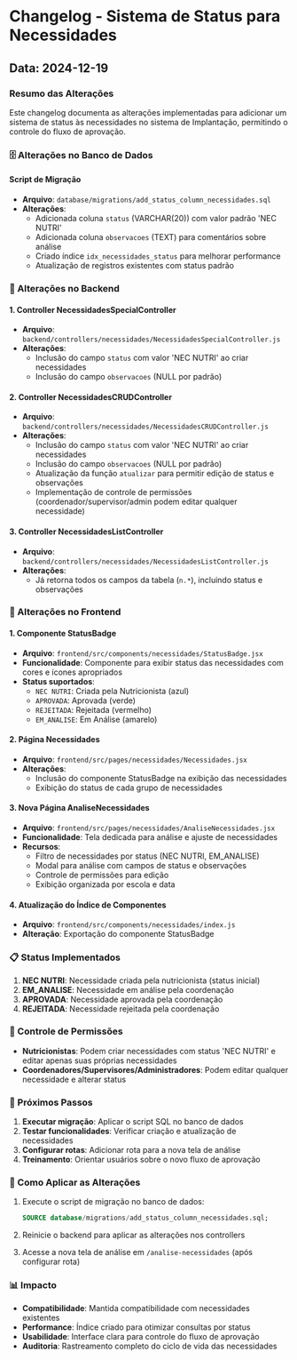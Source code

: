 # Changelog - Sistema de Status para Necessidades

## Data: 2024-12-19

### Resumo das Alterações

Este changelog documenta as alterações implementadas para adicionar um sistema de status às necessidades no sistema de Implantação, permitindo o controle do fluxo de aprovação.

### 🗄️ Alterações no Banco de Dados

#### Script de Migração
- **Arquivo**: `database/migrations/add_status_column_necessidades.sql`
- **Alterações**:
  - Adicionada coluna `status` (VARCHAR(20)) com valor padrão 'NEC NUTRI'
  - Adicionada coluna `observacoes` (TEXT) para comentários sobre análise
  - Criado índice `idx_necessidades_status` para melhorar performance
  - Atualização de registros existentes com status padrão

### 🔧 Alterações no Backend

#### 1. Controller NecessidadesSpecialController
- **Arquivo**: `backend/controllers/necessidades/NecessidadesSpecialController.js`
- **Alterações**:
  - Inclusão do campo `status` com valor 'NEC NUTRI' ao criar necessidades
  - Inclusão do campo `observacoes` (NULL por padrão)

#### 2. Controller NecessidadesCRUDController
- **Arquivo**: `backend/controllers/necessidades/NecessidadesCRUDController.js`
- **Alterações**:
  - Inclusão do campo `status` com valor 'NEC NUTRI' ao criar necessidades
  - Inclusão do campo `observacoes` (NULL por padrão)
  - Atualização da função `atualizar` para permitir edição de status e observações
  - Implementação de controle de permissões (coordenador/supervisor/admin podem editar qualquer necessidade)

#### 3. Controller NecessidadesListController
- **Arquivo**: `backend/controllers/necessidades/NecessidadesListController.js`
- **Alterações**:
  - Já retorna todos os campos da tabela (`n.*`), incluindo status e observações

### 🎨 Alterações no Frontend

#### 1. Componente StatusBadge
- **Arquivo**: `frontend/src/components/necessidades/StatusBadge.jsx`
- **Funcionalidade**: Componente para exibir status das necessidades com cores e ícones apropriados
- **Status suportados**:
  - `NEC NUTRI`: Criada pela Nutricionista (azul)
  - `APROVADA`: Aprovada (verde)
  - `REJEITADA`: Rejeitada (vermelho)
  - `EM_ANALISE`: Em Análise (amarelo)

#### 2. Página Necessidades
- **Arquivo**: `frontend/src/pages/necessidades/Necessidades.jsx`
- **Alterações**:
  - Inclusão do componente StatusBadge na exibição das necessidades
  - Exibição do status de cada grupo de necessidades

#### 3. Nova Página AnaliseNecessidades
- **Arquivo**: `frontend/src/pages/necessidades/AnaliseNecessidades.jsx`
- **Funcionalidade**: Tela dedicada para análise e ajuste de necessidades
- **Recursos**:
  - Filtro de necessidades por status (NEC NUTRI, EM_ANALISE)
  - Modal para análise com campos de status e observações
  - Controle de permissões para edição
  - Exibição organizada por escola e data

#### 4. Atualização do Índice de Componentes
- **Arquivo**: `frontend/src/components/necessidades/index.js`
- **Alteração**: Exportação do componente StatusBadge

### 📋 Status Implementados

1. **NEC NUTRI**: Necessidade criada pela nutricionista (status inicial)
2. **EM_ANALISE**: Necessidade em análise pela coordenação
3. **APROVADA**: Necessidade aprovada pela coordenação
4. **REJEITADA**: Necessidade rejeitada pela coordenação

### 🔐 Controle de Permissões

- **Nutricionistas**: Podem criar necessidades com status 'NEC NUTRI' e editar apenas suas próprias necessidades
- **Coordenadores/Supervisores/Administradores**: Podem editar qualquer necessidade e alterar status

### 📝 Próximos Passos

1. **Executar migração**: Aplicar o script SQL no banco de dados
2. **Testar funcionalidades**: Verificar criação e atualização de necessidades
3. **Configurar rotas**: Adicionar rota para a nova tela de análise
4. **Treinamento**: Orientar usuários sobre o novo fluxo de aprovação

### 🚀 Como Aplicar as Alterações

1. Execute o script de migração no banco de dados:
   ```sql
   SOURCE database/migrations/add_status_column_necessidades.sql;
   ```

2. Reinicie o backend para aplicar as alterações nos controllers

3. Acesse a nova tela de análise em `/analise-necessidades` (após configurar rota)

### 📊 Impacto

- **Compatibilidade**: Mantida compatibilidade com necessidades existentes
- **Performance**: Índice criado para otimizar consultas por status
- **Usabilidade**: Interface clara para controle do fluxo de aprovação
- **Auditoria**: Rastreamento completo do ciclo de vida das necessidades
